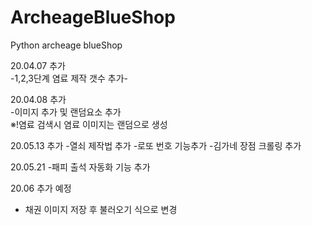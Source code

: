 # ArcheageBlueShop
Python archeage blueShop

20.04.07 추가<br> 
-1,2,3단계 염료 제작 갯수 추가-<br>

20.04.08 추가<br>
-이미지 추가 및 랜덤요소 추가<br>
※!염료 검색시 염료 이미지는 랜덤으로 생성<br>

20.05.13 추가
-열쇠 제작법 추가
-로또 번호 기능추가
-김가네 장점 크롤링 추가

20.05.21
-패피 출석 자동화 기능 추가

20.06 추가 예정
 - 채권 이미지 저장 후 불러오기 식으로 변경

